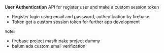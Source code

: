 **User Authentication**
API for register user and make a custom session token

 - Register
	 login using email and password, authentication by firebase
 - Token
	 get a custom session token for further app development

note:
 - firebase project masih pake project dummy
 - belum ada custom email verification
